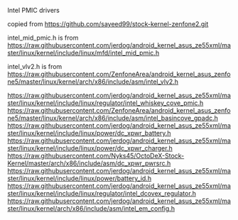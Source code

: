 Intel PMIC drivers

copied from  https://github.com/sayeed99/stock-kernel-zenfone2.git

intel_mid_pmic.h is from  https://raw.githubusercontent.com/jerdog/android_kernel_asus_ze55xml/master/linux/kernel/include/linux/mfd/intel_mid_pmic.h

intel_vlv2.h is from  https://raw.githubusercontent.com/ZenfoneArea/android_kernel_asus_zenfone5/master/linux/kernel/arch/x86/include/asm/intel_vlv2.h

https://raw.githubusercontent.com/jerdog/android_kernel_asus_ze55xml/master/linux/kernel/include/linux/regulator/intel_whiskey_cove_pmic.h
https://raw.githubusercontent.com/ZenfoneArea/android_kernel_asus_zenfone5/master/linux/kernel/arch/x86/include/asm/intel_basincove_gpadc.h
https://raw.githubusercontent.com/jerdog/android_kernel_asus_ze55xml/master/linux/kernel/include/linux/power/dc_xpwr_battery.h
https://raw.githubusercontent.com/jerdog/android_kernel_asus_ze55xml/master/linux/kernel/include/linux/power/dc_xpwr_charger.h
https://raw.githubusercontent.com/Nyks45/OctoDeX-Stock-Kernel/master/arch/x86/include/asm/dc_xpwr_pwrsrc.h
https://raw.githubusercontent.com/jerdog/android_kernel_asus_ze55xml/master/linux/kernel/include/linux/power/battery_id.h
https://raw.githubusercontent.com/jerdog/android_kernel_asus_ze55xml/master/linux/kernel/include/linux/regulator/intel_dcovex_regulator.h
https://raw.githubusercontent.com/jerdog/android_kernel_asus_ze55xml/master/linux/kernel/arch/x86/include/asm/intel_em_config.h
